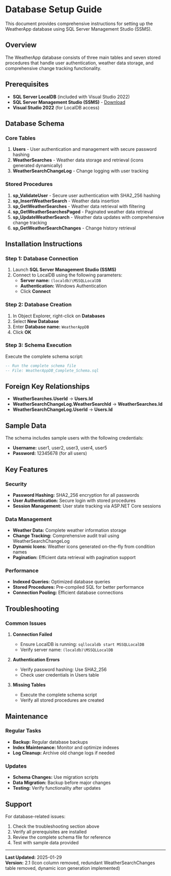 # Database Setup Guide

This document provides comprehensive instructions for setting up the WeatherApp database using SQL Server Management Studio (SSMS).

## Overview

The WeatherApp database consists of three main tables and seven stored procedures that handle user authentication, weather data storage, and comprehensive change tracking functionality.

## Prerequisites

- **SQL Server LocalDB** (included with Visual Studio 2022)
- **SQL Server Management Studio (SSMS)** - [Download](https://aka.ms/ssms)
- **Visual Studio 2022** (for LocalDB access)

## Database Schema

### Core Tables

1. **Users** - User authentication and management with secure password hashing
2. **WeatherSearches** - Weather data storage and retrieval (icons generated dynamically)
3. **WeatherSearchChangeLog** - Change logging with user tracking

### Stored Procedures

1. **sp_ValidateUser** - Secure user authentication with SHA2_256 hashing
2. **sp_InsertWeatherSearch** - Weather data insertion
3. **sp_GetWeatherSearches** - Weather data retrieval with filtering
4. **sp_GetWeatherSearchesPaged** - Paginated weather data retrieval
5. **sp_UpdateWeatherSearch** - Weather data updates with comprehensive change tracking
6. **sp_GetWeatherSearchChanges** - Change history retrieval

## Installation Instructions

### Step 1: Database Connection

1. Launch **SQL Server Management Studio (SSMS)**
2. Connect to LocalDB using the following parameters:
   - **Server name:** `(localdb)\MSSQLLocalDB`
   - **Authentication:** Windows Authentication
   - Click **Connect**

### Step 2: Database Creation

1. In Object Explorer, right-click on **Databases**
2. Select **New Database**
3. Enter **Database name:** `WeatherAppDB`
4. Click **OK**

### Step 3: Schema Execution

Execute the complete schema script:
```sql
-- Run the complete schema file
-- File: WeatherAppDB_Complete_Schema.sql
```


## Foreign Key Relationships

- **WeatherSearches.UserId** → **Users.Id**
- **WeatherSearchChangeLog.WeatherSearchId** → **WeatherSearches.Id**
- **WeatherSearchChangeLog.UserId** → **Users.Id**

## Sample Data

The schema includes sample users with the following credentials:
- **Username:** user1, user2, user3, user4, user5
- **Password:** 12345678 (for all users)

## Key Features

### Security
- **Password Hashing:** SHA2_256 encryption for all passwords
- **User Authentication:** Secure login with stored procedures
- **Session Management:** User state tracking via ASP.NET Core sessions

### Data Management
- **Weather Data:** Complete weather information storage
- **Change Tracking:** Comprehensive audit trail using WeatherSearchChangeLog
- **Dynamic Icons:** Weather icons generated on-the-fly from condition names
- **Pagination:** Efficient data retrieval with pagination support

### Performance
- **Indexed Queries:** Optimized database queries
- **Stored Procedures:** Pre-compiled SQL for better performance
- **Connection Pooling:** Efficient database connections

## Troubleshooting

### Common Issues

1. **Connection Failed**
   - Ensure LocalDB is running: `sqllocaldb start MSSQLLocalDB`
   - Verify server name: `(localdb)\MSSQLLocalDB`

2. **Authentication Errors**
   - Verify password hashing: Use SHA2_256
   - Check user credentials in Users table

3. **Missing Tables**
   - Execute the complete schema script
   - Verify all stored procedures are created


## Maintenance

### Regular Tasks
- **Backup:** Regular database backups
- **Index Maintenance:** Monitor and optimize indexes
- **Log Cleanup:** Archive old change logs if needed

### Updates
- **Schema Changes:** Use migration scripts
- **Data Migration:** Backup before major changes
- **Testing:** Verify functionality after updates

## Support

For database-related issues:
1. Check the troubleshooting section above
2. Verify all prerequisites are installed
3. Review the complete schema file for reference
4. Test with sample data provided

---

**Last Updated:** 2025-01-29  
**Version:** 2.1 (Icon column removed, redundant WeatherSearchChanges table removed, dynamic icon generation implemented) 